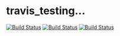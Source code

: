 # travis_testing...

[![Build Status](https://travis-ci.com/PeterHedleyJHA/travis_testing.svg?branch=master)](https://travis-ci.com/PeterHedleyJHA/travis_testing)
[![Build Status](http://63.33.197.197/travis_testing/bubble_sort/pylint.svg)](http://63.33.197.197/travis_testing/bubble_sort/pylint_report.html)
[![Build Status](http://63.33.197.197/travis_testing/bubble_sort/cov.svg)](http://63.33.197.197/travis_testing/bubble_sort/cov_rep/coverage_report.html)

